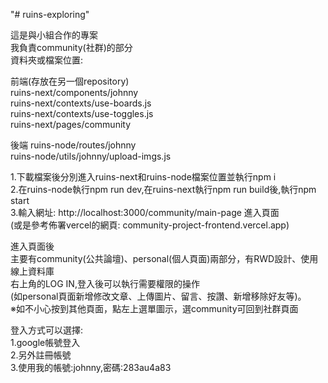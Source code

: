 "# ruins-exploring"  

這是與小組合作的專案  
我負責community(社群)的部分  
資料夾或檔案位置: 

前端(存放在另一個repository)   
ruins-next/components/johnny  
ruins-next/contexts/use-boards.js  
ruins-next/contexts/use-toggles.js  
ruins-next/pages/community  

後端 
ruins-node/routes/johnny  
ruins-node/utils/johnny/upload-imgs.js  

1.下載檔案後分別進入ruins-next和ruins-node檔案位置並執行npm i  
2.在ruins-node執行npm run dev,在ruins-next執行npm run build後,執行npm start  
3.輸入網址: http://localhost:3000/community/main-page 進入頁面    
(或是參考佈署vercel的網頁: community-project-frontend.vercel.app)  

進入頁面後  
主要有community(公共論壇)、personal(個人頁面)兩部分，有RWD設計、使用線上資料庫  
右上角的LOG IN,登入後可以執行需要權限的操作  
(如personal頁面新增修改文章、上傳圖片、留言、按讚、新增移除好友等)。  
※如不小心按到其他頁面，點左上選單圖示，選community可回到社群頁面  

登入方式可以選擇:  
1.google帳號登入  
2.另外註冊帳號  
3.使用我的帳號:johnny,密碼:283au4a83  
